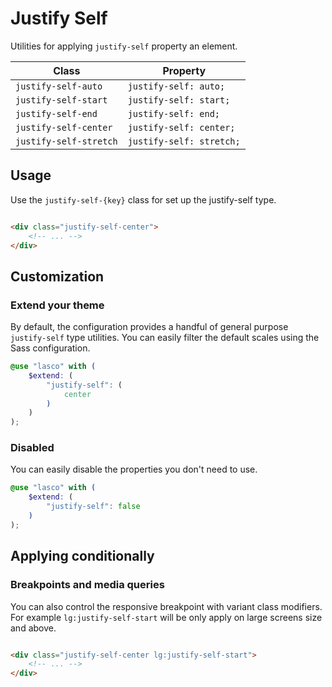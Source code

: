 # Justify Self

Utilities for applying `justify-self` property an element.

| Class                  | Property                 |
|------------------------|--------------------------|
| `justify-self-auto`    | `justify-self: auto;`    |
| `justify-self-start`   | `justify-self: start;`   |
| `justify-self-end`     | `justify-self: end;`     |
| `justify-self-center`  | `justify-self: center;`  |
| `justify-self-stretch` | `justify-self: stretch;` |

## Usage

Use the `justify-self-{key}` class for set up the justify-self type.

```html

<div class="justify-self-center">
    <!-- ... -->
</div>
```

## Customization

### Extend your theme

By default, the configuration provides a handful of general purpose `justify-self` type utilities. You can easily filter
the default scales using the Sass configuration.

```scss
@use "lasco" with (
    $extend: (
        "justify-self": (
            center
        )
    )
);
```

### Disabled

You can easily disable the properties you don't need to use.

```scss
@use "lasco" with (
    $extend: (
        "justify-self": false
    )
);
```

## Applying conditionally

### Breakpoints and media queries

You can also control the responsive breakpoint with variant class modifiers. For example `lg:justify-self-start` will be
only apply on large screens size and above.

```html

<div class="justify-self-center lg:justify-self-start">
    <!-- ... -->
</div>
```
